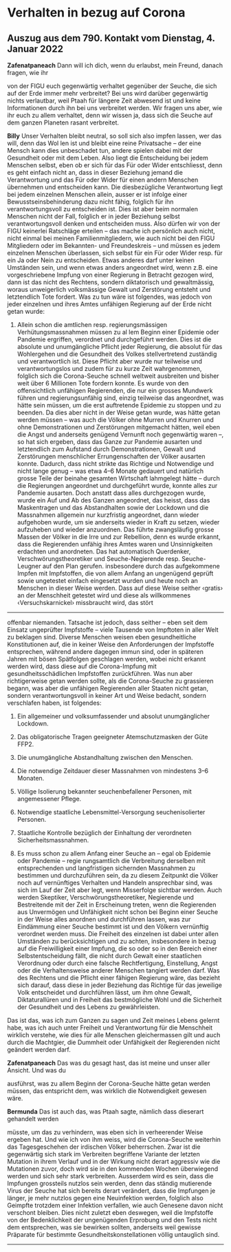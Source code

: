 # Verhalten in bezug auf Corona

## Auszug aus dem 790. Kontakt vom Dienstag, 4. Januar 2022

**Zafenatpaneach** Dann will ich dich, wenn du erlaubst, mein Freund, danach fragen, wie ihr

von der FIGU euch gegenwärtig verhaltet gegenüber der Seuche, die sich auf der Erde immer
mehr verbreitet? Bei uns wird darüber gegenwärtig nichts verlautbar, weil Ptaah für längere Zeit
abwesend ist und keine Informationen durch ihn bei uns verbreitet werden. Wir fragen uns aber,
wie ihr euch zu allem verhaltet, denn wir wissen ja, dass sich die Seuche auf dem ganzen Planeten
rasant verbreitet.

**Billy** Unser Verhalten bleibt neutral, so soll sich also impfen lassen, wer das will, denn das Wol
len ist und bleibt eine reine Privatsache – der eine Mensch kann dies unbeschadet tun, andere
spielen dabei mit der Gesundheit oder mit dem Leben. Also liegt die Entscheidung bei jedem
Menschen selbst, eben ob er sich für das Für oder Wider entschliesst, denn es geht einfach nicht
an, dass in dieser Beziehung jemand die Verantwortung und das Für oder Wider für einen andern
Menschen übernehmen und entscheiden kann. Die diesbezügliche Verantwortung liegt bei jedem
einzelnen Menschen allein, ausser er ist infolge einer Bewusstseinsbehinderung dazu nicht fähig,
folglich für ihn verantwortungsvoll zu entscheiden ist. Dies ist aber beim normalen Menschen nicht
der Fall, folglich er in jeder Beziehung selbst verantwortungsvoll denken und entscheiden muss.
Also dürfen wir von der FIGU keinerlei Ratschläge erteilen – das mache ich persönlich auch nicht,
nicht einmal bei meinen Familienmitgliedern, wie auch nicht bei den FIGU Mitgliedern oder im
Bekannten- und Freundeskreis – und müssen es jedem einzelnen Menschen überlassen, sich
selbst für ein Für oder Wider resp. für ein Ja oder Nein zu entscheiden. Etwas anderes darf unter
keinen Umständen sein, und wenn etwas anders angeordnet wird, wenn z.B. eine vorgeschriebene
Impfung von einer Regierung in Betracht gezogen wird, dann ist das nicht des Rechtens, sondern
diktatorisch und gewaltmässig, woraus unweigerlich volksmässige Gewalt und Zerstörung entsteht
und letztendlich Tote fordert. Was zu tun wäre ist folgendes, was jedoch von jeder einzelnen und
ihres Amtes unfähigen Regierung auf der Erde nicht getan wurde:

1. Allein schon die amtlichen resp. regierungsmässigen Verhütungsmassnahmen müssen zu al
lem Beginn einer Epidemie oder Pandemie ergriffen, verordnet und durchgeführt werden. Dies
ist die absolute und unumgängliche Pflicht jeder Regierung, die absolut für das Wohlergehen
und die Gesundheit des Volkes stellvertretend zuständig und verantwortlich ist. Diese Pflicht
aber wurde nur teilweise und verantwortungslos und zudem für zu kurze Zeit wahrgenommen,
folglich sich die Corona-Seuche schnell weltweit ausbreiten und bisher weit über 6 Millionen
Tote fordern konnte.
Es wurde von den offensichtlich unfähigen Regierenden, die nur ein grosses Mundwerk führen
und regierungsunfähig sind, einzig teilweise das angeordnet, was hätte sein müssen, um die
erst auftretende Epidemie zu stoppen und zu beenden. Da dies aber nicht in der Weise getan
wurde, was hätte getan werden müssen – was auch die Völker ohne Murren und Knurren und
ohne Demonstrationen und Zerstörungen mitgemacht hätten, weil eben die Angst und anderseits genügend Vernunft noch gegenwärtig waren –, so hat sich ergeben, dass das Ganze zur
Pandemie ausarten und letztendlich zum Aufstand durch Demonstrationen, Gewalt und Zerstörungen menschlicher Errungenschaften der Völker ausarten konnte. Dadurch, dass nicht
strikte das Richtige und Notwendige und nicht lange genug – was etwa 4–6 Monate gedauert
und natürlich grosse Teile der beinahe gesamten Wirtschaft lahmgelegt hätte – durch die Regierungen angeordnet und durchgeführt wurde, konnte alles zur Pandemie ausarten. Doch anstatt dass alles durchgezogen wurde, wurde ein Auf und Ab des Ganzen angeordnet, das heisst,
dass das Maskentragen und das Abstandhalten sowie der Lockdown und die Massnahmen
allgemein nur kurzfristig angeordnet, dann wieder aufgehoben wurde, um sie anderseits wieder
in Kraft zu setzen, wieder aufzuheben und wieder anzuordnen. Das führte zwangsläufig grosse
Massen der Völker in die Irre und zur Rebellion, denn es wurde erkannt, dass die Regierenden
unfähig ihres Amtes waren und Unsinnigkeiten erdachten und anordneten. Das hat automatisch Querdenker, Verschwörungstheoretiker und Seuche-Negierende resp. Seuche-Leugner
auf den Plan gerufen. insbesondere durch das aufgekommene Impfen mit Impfstoffen, die von
allem Anfang an ungenügend geprüft sowie ungetestet einfach eingesetzt wurden und heute
noch an Menschen in dieser Weise werden. Dass auf diese Weise seither ‹gratis› an der Menschheit getestet wird und diese als willkommenes ‹Versuchskarnickel› missbraucht wird, das stört


-----

offenbar niemanden. Tatsache ist jedoch, dass seither – eben seit dem Einsatz ungeprüfter
Impfstoffe – viele Tausende von Impftoten in aller Welt zu beklagen sind. Diverse Menschen
weisen eben gesundheitliche Konstitutionen auf, die in keiner Weise den Anforderungen der
Impfstoffe entsprechen, während andere dagegen immun sind, oder in späteren Jahren mit
bösen Spätfolgen geschlagen werden, wobei nicht erkannt werden wird, dass diese auf die
Corona-Impfung mit gesundheitsschädlichen Impfstoffen zurückführen.
Was nun aber richtigerweise getan werden sollte, als die Corona-Seuche zu grassieren begann,
was aber die unfähigen Regierenden aller Staaten nicht getan, sondern verantwortungsvoll in
keiner Art und Weise bedacht, sondern verschlafen haben, ist folgendes:

1. Ein allgemeiner und volksumfassender und absolut unumgänglicher Lockdown.
2. Das obligatorische Tragen geeigneter Atemschutzmasken der Güte FFP2.
3. Die unumgängliche Abstandhaltung zwischen den Menschen.
4. Die notwendige Zeitdauer dieser Massnahmen von mindestens 3–6 Monaten.
5. Völlige Isolierung bekannter seuchenbefallener Personen, mit angemessener Pflege.
6. Notwendige staatliche Lebensmittel-Versorgung seuchenisolierter Personen.
7. Staatliche Kontrolle bezüglich der Einhaltung der verordneten Sicherheitsmassnahmen.

2. Es muss schon zu allem Anfang einer Seuche an – egal ob Epidemie oder Pandemie – regie
rungsamtlich die Verbreitung derselben mit entsprechenden und langfristigen sichernden Massnahmen zu bestimmen und durchzuführen sein, da zu diesem Zeitpunkt die Völker noch auf
vernünftiges Verhalten und Handeln ansprechbar sind, was sich im Lauf der Zeit aber legt,
wenn Misserfolge sichtbar werden. Auch werden Skeptiker, Verschwörungstheoretiker, Negierende und Bestreitende mit der Zeit in Erscheinung treten, wenn die Regierenden aus Unvermögen und Unfähigkeit nicht schon bei Beginn einer Seuche in der Weise alles anordnen und
durchführen lassen, was zur Eindämmung einer Seuche bestimmt ist und den Völkern vernünftig verordnet werden muss. Die Freiheit des einzelnen ist dabei unter allen Umständen zu berücksichtigen und zu achten, insbesondere in bezug auf die Freiwilligkeit einer Impfung, die so
oder so in den Bereich einer Selbstentscheidung fällt, die nicht durch Gewalt einer staatlichen
Verordnung oder durch eine falsche Rechtfertigung, Einstellung, Angst oder die Verhaltensweise anderer Menschen tangiert werden darf.
Was des Rechtens und die Pflicht einer fähigen Regierung wäre, das bezieht sich darauf, dass
diese in jeder Beziehung das Richtige für das jeweilige Volk entscheidet und durchführen lässt,
um ihm ohne Gewalt, Diktaturallüren und in Freiheit das bestmögliche Wohl und die Sicherheit
der Gesundheit und des Lebens zu gewährleisten.

Das ist das, was ich zum Ganzen zu sagen und Zeit meines Lebens gelernt habe, was ich auch
unter Freiheit und Verantwortung für die Menschheit wirklich verstehe, wie dies für alle Menschen
gleichermassen gilt und auch durch die Machtgier, die Dummheit oder Unfähigkeit der Regierenden nicht geändert werden darf.

**Zafenatpaneach** Das was du gesagt hast, das ist meine und unser aller Ansicht. Und was du

ausführst, was zu allem Beginn der Corona-Seuche hätte getan werden müssen, das entspricht
dem, was wirklich die Notwendigkeit gewesen wäre.

**Bermunda** Das ist auch das, was Ptaah sagte, nämlich dass dieserart gehandelt werden

müsste, um das zu verhindern, was eben sich in verheerender Weise ergeben hat. Und wie ich von
ihm weiss, wird die Corona-Seuche weiterhin das Tagesgeschehen der irdischen Völker beherrschen. Zwar ist die gegenwärtig sich stark im Verbreiten begriffene Variante der letzten Mutation
in ihrem Verlauf und in der Wirkung nicht derart aggressiv wie die Mutationen zuvor, doch wird
sie in den kommenden Wochen überwiegend werden und sich sehr stark verbreiten. Ausserdem
wird es sein, dass die Impfungen grossteils nutzlos sein werden, denn das ständig mutierende
Virus der Seuche hat sich bereits derart verändert, dass die Impfungen je länger, je mehr nutzlos
gegen eine Neuinfektion werden, folglich also Geimpfte trotzdem einer Infektion verfallen, wie auch
Genesene davon nicht verschont bleiben. Dies nicht zuletzt eben deswegen, weil die Impfstoffe
von der Bedenklichkeit der ungenügenden Erprobung und den Tests nicht dem entsprechen, was
sie bewirken sollten, anderseits weil gewisse Präparate für bestimmte Gesundheitskonstellationen
völlig untauglich sind.


-----

